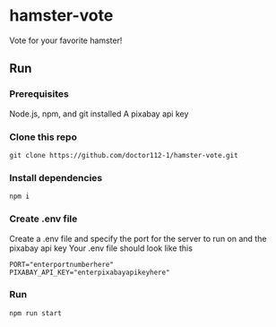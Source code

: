 # hamster-vote

Vote for your favorite hamster!

## Run

### Prerequisites

Node.js, npm, and git installed
A pixabay api key

### Clone this repo

```
git clone https://github.com/doctor112-1/hamster-vote.git
```

### Install dependencies

```
npm i
```

### Create .env file

Create a .env file and specify the port for the server to run on and the pixabay api key
Your .env file should look like this

```
PORT="enterportnumberhere"
PIXABAY_API_KEY="enterpixabayapikeyhere"
```

### Run

```
npm run start
```

